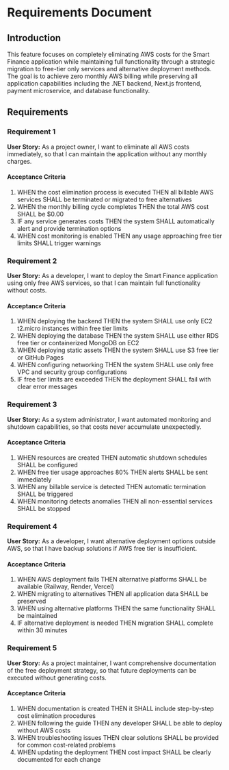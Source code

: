 # Requirements Document

## Introduction

This feature focuses on completely eliminating AWS costs for the Smart Finance application while maintaining full functionality through a strategic migration to free-tier only services and alternative deployment methods. The goal is to achieve zero monthly AWS billing while preserving all application capabilities including the .NET backend, Next.js frontend, payment microservice, and database functionality.

## Requirements

### Requirement 1

**User Story:** As a project owner, I want to eliminate all AWS costs immediately, so that I can maintain the application without any monthly charges.

#### Acceptance Criteria

1. WHEN the cost elimination process is executed THEN all billable AWS services SHALL be terminated or migrated to free alternatives
2. WHEN the monthly billing cycle completes THEN the total AWS cost SHALL be $0.00
3. IF any service generates costs THEN the system SHALL automatically alert and provide termination options
4. WHEN cost monitoring is enabled THEN any usage approaching free tier limits SHALL trigger warnings

### Requirement 2

**User Story:** As a developer, I want to deploy the Smart Finance application using only free AWS services, so that I can maintain full functionality without costs.

#### Acceptance Criteria

1. WHEN deploying the backend THEN the system SHALL use only EC2 t2.micro instances within free tier limits
2. WHEN deploying the database THEN the system SHALL use either RDS free tier or containerized MongoDB on EC2
3. WHEN deploying static assets THEN the system SHALL use S3 free tier or GitHub Pages
4. WHEN configuring networking THEN the system SHALL use only free VPC and security group configurations
5. IF free tier limits are exceeded THEN the deployment SHALL fail with clear error messages

### Requirement 3

**User Story:** As a system administrator, I want automated monitoring and shutdown capabilities, so that costs never accumulate unexpectedly.

#### Acceptance Criteria

1. WHEN resources are created THEN automatic shutdown schedules SHALL be configured
2. WHEN free tier usage approaches 80% THEN alerts SHALL be sent immediately
3. WHEN any billable service is detected THEN automatic termination SHALL be triggered
4. WHEN monitoring detects anomalies THEN all non-essential services SHALL be stopped

### Requirement 4

**User Story:** As a developer, I want alternative deployment options outside AWS, so that I have backup solutions if AWS free tier is insufficient.

#### Acceptance Criteria

1. WHEN AWS deployment fails THEN alternative platforms SHALL be available (Railway, Render, Vercel)
2. WHEN migrating to alternatives THEN all application data SHALL be preserved
3. WHEN using alternative platforms THEN the same functionality SHALL be maintained
4. IF alternative deployment is needed THEN migration SHALL complete within 30 minutes

### Requirement 5

**User Story:** As a project maintainer, I want comprehensive documentation of the free deployment strategy, so that future deployments can be executed without generating costs.

#### Acceptance Criteria

1. WHEN documentation is created THEN it SHALL include step-by-step cost elimination procedures
2. WHEN following the guide THEN any developer SHALL be able to deploy without AWS costs
3. WHEN troubleshooting issues THEN clear solutions SHALL be provided for common cost-related problems
4. WHEN updating the deployment THEN cost impact SHALL be clearly documented for each change